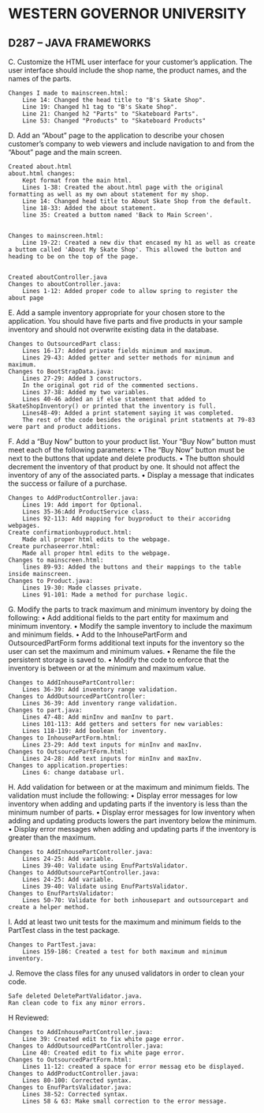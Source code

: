 # WESTERN GOVERNOR UNIVERSITY 
## D287 – JAVA FRAMEWORKS
C.  Customize the HTML user interface for your customer’s application. The user interface should include the shop name, the product names, and the names of the parts.
    
    Changes I made to mainscreen.html:
        Line 14: Changed the head title to "B's Skate Shop".
        Line 19: Changed h1 tag to "B's Skate Shop".
        Line 21: Changed h2 "Parts" to "Skateboard Parts".
        Line 53: Changed "Products" to "Skateboard Products"

D.  Add an “About” page to the application to describe your chosen customer’s company to web viewers and include navigation to and from the “About” page and the main screen.
    
    Created about.html
    about.html changes:
        Kept format from the main html.
        Lines 1-38: Created the about.html page with the original formatting as well as my own about statement for my shop.
        Line 14: Changed head title to About Skate Shop from the default.
        line 18-33: Added the about statement.
        line 35: Created a buttom named 'Back to Main Screen'.
        
    
    Changes to mainscreen.html:
        Line 19-22: Created a new div that encased my h1 as well as create a buttom called 'About My Skate Shop'. This allowed the button and heading to be on the top of the page.
    

    Created aboutController.java
    Changes to aboutController.java:
        Lines 1-12: Added proper code to allow spring to register the about page

E.  Add a sample inventory appropriate for your chosen store to the application. You should have five parts and five products in your sample inventory and should not overwrite existing data in the database.

    Changes to OutsourcedPart class:
        Lines 16-17: Added private fields minimum and maximum.
        Lines 29-43: Added getter and setter methods for minimum and maximum.
    Changes to BootStrapData.java:
        Lines 27-29: Added 3 constructors.
        In the original got rid of the commented sections.
        Lines 37-38: Added my two variables.
        Lines 40-46 added an if else statement that added to SkateShopInventory() or printed that the inventory is full.
        Lines48-49: Added a print statement saying it was completed.
        The rest of the code besides the original print statments at 79-83 were part and product additions.


F.  Add a “Buy Now” button to your product list. Your “Buy Now” button must meet each of the following parameters:
•  The “Buy Now” button must be next to the buttons that update and delete products.
•  The button should decrement the inventory of that product by one. It should not affect the inventory of any of the associated parts.
•  Display a message that indicates the success or failure of a purchase.
    
    Changes to AddProductController.java:
        Lines 19: Add import for Optional.
        Lines 35-36:Add ProductService class.
        Lines 92-113: Add mapping for buyproduct to their accoridng webpages.
    Create confirmationbuyproduct.html:
        Made all proper html edits to the webpage.
    Create purchaseerror.html:
        Made all proper html edits to the webpage.
    Changes to mainscreen.html:
        lines 89-93: Added the buttons and their mappings to the table inside mainscreen.
    Changes to Product.java:
        Lines 19-30: Made classes private.
        Lines 91-101: Made a method for purchase logic.
    

G.  Modify the parts to track maximum and minimum inventory by doing the following:
•  Add additional fields to the part entity for maximum and minimum inventory.
•  Modify the sample inventory to include the maximum and minimum fields.
•  Add to the InhousePartForm and OutsourcedPartForm forms additional text inputs for the inventory so the user can set the maximum and minimum values.
•  Rename the file the persistent storage is saved to.
•  Modify the code to enforce that the inventory is between or at the minimum and maximum value.

    Changes to AddInhousePartController:
        Lines 36-39: Add inventory range validation.
    Changes to AddOutsourcedPartController:
        Lines 36-39: Add inventory range validation.
    Changes to part.java:
        Lines 47-48: Add minInv and manInv to part.
        Lines 101-113: Add getters and setters for new variables:
        Lines 118-119: Add boolean for inventory.
    Changes to InhousePartForm.html:
        Lines 23-29: Add text inputs for minInv and maxInv.
    Changes to OutsourcePartForm.html:
        Lines 24-28: Add text inputs for minInv and maxInv.
    Changes to application.properties:
        Lines 6: change database url.


H.  Add validation for between or at the maximum and minimum fields. The validation must include the following:
•  Display error messages for low inventory when adding and updating parts if the inventory is less than the minimum number of parts.
•  Display error messages for low inventory when adding and updating products lowers the part inventory below the minimum.
•  Display error messages when adding and updating parts if the inventory is greater than the maximum.
    
    Changes to AddInhousePartController.java:
        Lines 24-25: Add variable.
        Lines 39-40: Validate using EnufPartsValidator.
    Changes to AddOutsourcePartController.java:
        Lines 24-25: Add variable.
        Lines 39-40: Validate using EnufPartsValidator.
    Changes to EnufPartsValidator:
        Lines 50-70: Validate for both inhousepart and outsourcepart and create a helper method.

I.  Add at least two unit tests for the maximum and minimum fields to the PartTest class in the test package.

    Changes to PartTest.java:
        Lines 159-186: Created a test for both maximum and minimum inventory.

J.  Remove the class files for any unused validators in order to clean your code.
    
    Safe deleted DeletePartValidator.java.
    Ran clean code to fix any minor errors.

H Reviewed:
    
    Changes to AddInhousePartController.java:
        Line 39: Created edit to fix white page error.
    Changes to AddOutsourcedPartController.java:
        Line 40: Created edit to fix white page error.
    Changes to OutsourcedPartForm.html:
        Lines 11-12: created a space for error messag eto be displayed.
    Changes to AddProductController.java:
        Lines 80-100: Corrected syntax.
    Changes to EnufPartsValidator.java:
        Lines 38-52: Corrected syntax.
        Lines 58 & 63: Make small correction to the error message.